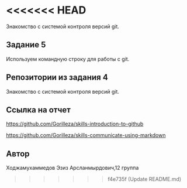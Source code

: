 
<<<<<<< HEAD
=======
Знакомство с системой контроля версий git.

## Задание 5

Используем командную строку для работы с git.

## Репозитории из задания 4

Знакомство с системой контроля версий git.

## Ссылка на отчет

https://github.com/Gorilleza/skills-introduction-to-github

https://github.com/Gorilleza/skills-communicate-using-markdown

## Автор

Ходжамухаммедов Эзиз Арсланмырдович,12 группа
>>>>>>> f4e735f (Update README.md)
